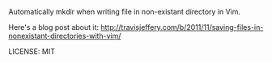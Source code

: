 Automatically mkdir when writing file in non-existant directory in Vim.

Here's a blog post about it: http://travisjeffery.com/b/2011/11/saving-files-in-nonexistant-directories-with-vim/

LICENSE: MIT
